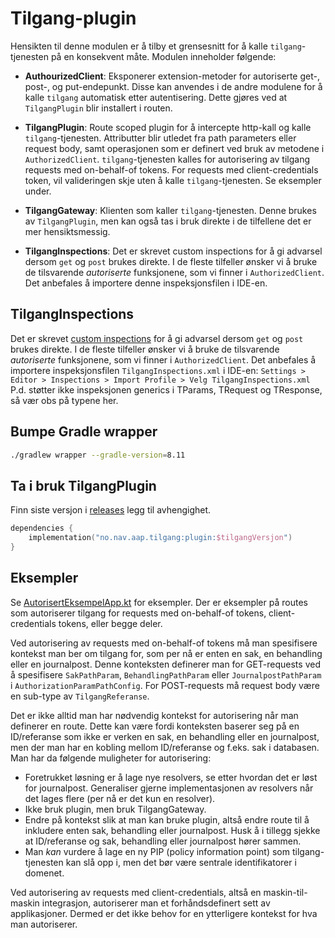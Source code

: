 # Tilgang-plugin
Hensikten til denne modulen er å tilby et grensesnitt for å kalle `tilgang`-tjenesten på en konsekvent måte. Modulen
inneholder følgende:

- **AuthourizedClient**: Eksponerer extension-metoder for autoriserte get-, post-, og put-endepunkt. Disse kan anvendes
i de andre modulene for å kalle `tilgang` automatisk etter autentisering. Dette gjøres ved at `TilgangPlugin` blir
installert i routen.

- **TilgangPlugin**: Route scoped plugin for å intercepte http-kall og kalle `tilgang`-tjenesten. Attributter blir utledet fra
  path parameters eller request body, samt operasjonen som er definert ved bruk av metodene i `AuthorizedClient`.
`tilgang`-tjenesten kalles for autorisering av tilgang requests med on-behalf-of tokens. For requests med
client-credentials token, vil valideringen skje uten å kalle `tilgang`-tjenesten. Se eksempler under.

- **TilgangGateway**: Klienten som kaller `tilgang`-tjenesten. Denne brukes av `TilgangPlugin`, men kan også tas i bruk
direkte i de tilfellene det er mer hensiktsmessig.

- **TilgangInspections**: Det er skrevet custom inspections for å gi advarsel dersom `get` og `post` brukes direkte. I
de fleste tilfeller ønsker vi å bruke de tilsvarende <i>autoriserte</i> funksjonene, som vi finner i `AuthorizedClient`.
Det anbefales å importere denne inspeksjonsfilen i IDE-en.

## TilgangInspections
Det er skrevet [custom inspections](https://www.jetbrains.com/help/idea/creating-custom-inspections.html) for å gi advarsel dersom `get` og `post` brukes direkte. I de fleste tilfeller ønsker vi å bruke de tilsvarende <i>autoriserte</i> funksjonene, som vi finner i `AuthorizedClient`. Det anbefales å importere inspeksjonsfilen `TilgangInspections.xml` i IDE-en:
`Settings > Editor > Inspections > Import Profile > Velg TilgangInspections.xml`
P.d. støtter ikke inspeksjonen generics i TParams, TRequest og TResponse, så vær obs på typene her.

## Bumpe Gradle wrapper

```bash
./gradlew wrapper --gradle-version=8.11
```
## Ta i bruk TilgangPlugin

Finn siste versjon i [releases](https://github.com/navikt/aap-tilgang/releases) legg til avhengighet.

```kotlin
dependencies {
    implementation("no.nav.aap.tilgang:plugin:$tilgangVersjon")
}
```

## Eksempler
Se [AutorisertEksempelApp.kt](src/test/kotlin/AutorisertEksempelApp.kt) for eksempler. Der er eksempler på routes som
autoriserer tilgang for requests med on-behalf-of tokens, client-credentials tokens, eller begge deler.

Ved autorisering av requests med on-behalf-of tokens må man spesifisere kontekst man ber om tilgang for, som per nå er
enten en sak, en behandling eller en journalpost. Denne konteksten definerer man for GET-requests ved å spesifisere
`SakPathParam`, `BehandlingPathParam` eller `JournalpostPathParam` i `AuthorizationParamPathConfig`. For POST-requests
må request body være en sub-type av `TilgangReferanse`.

Det er ikke alltid man har nødvendig kontekst for autorisering når man definerer en route. Dette kan være fordi konteksten
baserer seg på en ID/referanse som ikke er verken en sak, en behandling eller en journalpost, men der man har en kobling
mellom ID/referanse og f.eks. sak i databasen. Man har da følgende muligheter for autorisering:
- Foretrukket løsning er å lage nye resolvers, se etter hvordan det er løst for journalpost. Generaliser gjerne
implementasjonen av resolvers når det lages flere (per nå er det kun en resolver).
- Ikke bruk plugin, men bruk TilgangGateway.
- Endre på kontekst slik at man kan bruke plugin, altså endre route til å inkludere enten sak, behandling eller
journalpost. Husk å i tillegg sjekke at ID/referanse og sak, behandling eller journalpost hører sammen.
- Man _kan_ vurdere å lage en ny PIP (policy information point) som tilgang-tjenesten kan slå opp i, men det bør være
sentrale identifikatorer i domenet.

Ved autorisering av requests med client-credentials, altså en maskin-til-maskin integrasjon, autoriserer man et
forhåndsdefinert sett av applikasjoner. Dermed er det ikke behov for en ytterligere kontekst for hva man autoriserer. 
